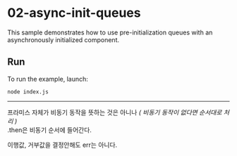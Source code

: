 # 02-async-init-queues

This sample demonstrates how to use pre-initialization queues with an asynchronously initialized component.

## Run

To run the example, launch:

```
node index.js
```
---
프라미스 자체가 비동기 동작을 뜻하는 것은 아니나 _( 비동기 동작이 없다면 순서대로 처리 )_  
.then은 비동기 순서에 들어간다.  

이행값, 거부값을 결정안해도 err는 아니다.